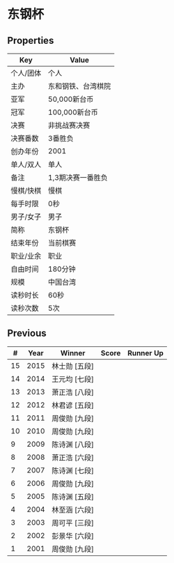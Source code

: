 # 东钢杯

## Properties

| Key | Value |
| --- | ----- |
| 个人/团体 | 个人 |
| 主办 | 东和钢铁、台湾棋院 |
| 亚军 | 50,000新台币 |
| 冠军 | 100,000新台币 |
| 决赛 | 非挑战赛决赛 |
| 决赛番数 | 3番胜负 |
| 创办年份 | 2001 |
| 单人/双人 | 单人 |
| 备注 | 1,3期决赛一番胜负 |
| 慢棋/快棋 | 慢棋 |
| 每手时限 | 0秒 |
| 男子/女子 | 男子 |
| 简称 | 东钢杯 |
| 结束年份 | 当前棋赛 |
| 职业/业余 | 职业 |
| 自由时间 | 180分钟 |
| 规模 | 中国台湾 |
| 读秒时长 | 60秒 |
| 读秒次数 | 5次 |

## Previous

| # | Year | Winner | Score | Runner Up |
| --- | --- | --- | --- | --- |
| 15 | 2015 | 林士勋 [五段] |  |  |
| 14 | 2014 | 王元均 [七段] |  |  |
| 13 | 2013 | 萧正浩 [八段] |  |  |
| 12 | 2012 | 林君谚 [五段] |  |  |
| 11 | 2011 | 周俊勋 [九段] |  |  |
| 10 | 2010 | 周俊勋 [九段] |  |  |
| 9 | 2009 | 陈诗渊 [八段] |  |  |
| 8 | 2008 | 萧正浩 [六段] |  |  |
| 7 | 2007 | 陈诗渊 [七段] |  |  |
| 6 | 2006 | 周俊勋 [九段] |  |  |
| 5 | 2005 | 陈诗渊 [五段] |  |  |
| 4 | 2004 | 林至涵 [六段] |  |  |
| 3 | 2003 | 周可平 [三段] |  |  |
| 2 | 2002 | 彭景华 [六段] |  |  |
| 1 | 2001 | 周俊勋 [九段] |  |  |

